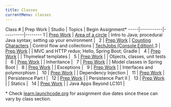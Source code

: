 ```yaml
---
title: Classes
currentMenu: classes
---
```


Class # | Prep Work | Studio | Topics | Begin Assignment\*
-----|-----------|----------|--------
1 | [Prep Work](../class-prep/1/) | [Area of a circle](../studios/area/) | Intro to Java; procedural Java syntax; setting up your environment | &nbsp;
2 | [Prep Work](../class-prep/2/) | [Counting Characters](../studios/counting-characters/) | Control flow and collections | [TechJobs (Console Edition) ](../assignments/techjobs-console/)
3 | [Prep Work](../class-prep/3/) | | MVC and HTTP redux; Hello, Spring Boot; Gradle | &nbsp;
4 | [Prep Work](../class-prep/4/) | | Thymeleaf templates | &nbsp;
5 | [Prep Work](../class-prep/5/) | | Objects, classes, unit tests | &nbsp;
6 | [Prep Work](../class-prep/6/) | | Inheritance | &nbsp;
7 | [Prep Work](../class-prep/7/) | | Model classes in Spring Boot | &nbsp;
8 | [Prep Work](../class-prep/8/) | | Exceptions | &nbsp;
9 | [Prep Work](../class-prep/9/) | | Interfaces and polymorphism | &nbsp;
10 | [Prep Work](../class-prep/10/) | | Dependency Injection | &nbsp;
11 | [Prep Work](../class-prep/11/) | | Persistence Part I | &nbsp;
12 | [Prep Work](../class-prep/12/) | | Persistence Part II | &nbsp;
13 | [Prep Work](../class-prep/13/) | | Statics | &nbsp;
14 | [Prep Work](../class-prep/14/) | | Java Apps Beyond LC101 | &nbsp;

\* Check [learn.launchcode.org](https://learn.launchcode.org) for assignment due dates since these can vary by class section.
